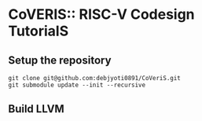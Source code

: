 # CoVERIS:: RISC-V Codesign TutorialS


## Setup the repository

```
git clone git@github.com:debjyoti0891/CoVeriS.git
git submodule update --init --recursive
```

## Build LLVM
